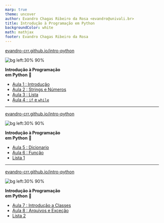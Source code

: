 ```yaml
---
marp: true
theme: uncover
author: Evandro Chagas Ribeiro da Rosa <evandro@univali.br>
title: Introdução à Programação em Python
backgroundColor: white
math: mathjax
footer: Evandro Chagas Ribeiro da Rosa
---
```


<style>
@import 'https://maxcdn.bootstrapcdn.com/font-awesome/4.7.0/css/font-awesome.min.css';
</style>

[evandro-crr.github.io/intro-python](https://evandro-crr.github.io/intro-python) 

![bg left:30% 90%](https://api.qrserver.com/v1/create-qr-code/?format=svg&data=https://evandro-crr.github.io/intro-python)

**Introdução à Programação<br>em Python** 🐍

- [Aula 1 : Introdução](slides/1_aula.html) [<i class="fa fa-download" aria-hidden="true"></i>](slides/1_aula.pdf)
- [Aula 2 : Strings e Números](slides/2_aula.html) [<i class="fa fa-download" aria-hidden="true"></i>](slides/2_aula.pdf)
- [Aula 3 : Lista](slides/3_aula.html) [<i class="fa fa-download" aria-hidden="true"></i>](slides/3_aula.pdf)
- [Aula 4 : `if` e `while`](slides/4_aula.html) [<i class="fa fa-download" aria-hidden="true"></i>](slides/4_aula.pdf)

---

[evandro-crr.github.io/intro-python](https://evandro-crr.github.io/intro-python) 

![bg left:30% 90%](https://api.qrserver.com/v1/create-qr-code/?format=svg&data=https://evandro-crr.github.io/intro-python)

**Introdução à Programação<br>em Python** 🐍

- [Aula 5 : Dicionario](slides/5_aula.html) [<i class="fa fa-download" aria-hidden="true"></i>](slides/5_aula.pdf)
- [Aula 6 : Função](slides/6_aula.html) [<i class="fa fa-download" aria-hidden="true"></i>](slides/6_aula.pdf)
- [Lista 1 <i class="fa fa-file" aria-hidden="true"></i>](listas/1_lista.pdf)

---

[evandro-crr.github.io/intro-python](https://evandro-crr.github.io/intro-python) 

![bg left:30% 90%](https://api.qrserver.com/v1/create-qr-code/?format=svg&data=https://evandro-crr.github.io/intro-python)

**Introdução à Programação<br>em Python** 🐍

- [Aula 7 : Introdução a Classes](slides/7_aula.html) [<i class="fa fa-download" aria-hidden="true"></i>](slides/7_aula.pdf)
- [Aula 8 : Arquivos e Exceção](slides/8_aula.html) [<i class="fa fa-download" aria-hidden="true"></i>](slides/8_aula.pdf)
- [Lista 2 <i class="fa fa-file" aria-hidden="true"></i>](listas/2_lista.pdf)
